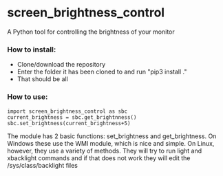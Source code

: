 # screen_brightness_control
A Python tool for controlling the brightness of your monitor

### How to install:
* Clone/download the repository
* Enter the folder it has been cloned to and run "pip3 install ."
* That should be all

### How to use:
    import screen_brightness_control as sbc
    current_brightness = sbc.get_brightnness()
    sbc.set_brightness(current_brightness+5)

The module has 2 basic functions: set_brightness and get_brightness.
On Windows these use the WMI module, which is nice and simple. On Linux, however, they use a variety of methods.
They will try to run light and xbacklight commands and if that does not work they will edit the /sys/class/backlight files
